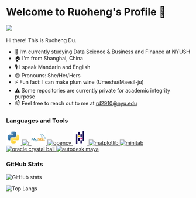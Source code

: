 # Welcome to Ruoheng's Profile 👋

<!-- https://github.com/antonkomarev/github-profile-views-counter -->
![](https://komarev.com/ghpvc/?username=ruoheng-du)

Hi there! This is Ruoheng Du.

- 🔭 I’m currently studying Data Science & Business and Finance at NYUSH
- 🏠 I'm from Shanghai, China
- 🎙️ I speak Mandarin and English
- 😄 Pronouns: She/Her/Hers
- ⚡️ Fun fact: I can make plum wine (Umeshu/Maesil-ju)
- ⚠️ Some repositories are currently private for academic integrity purpose
- 📫 Feel free to reach out to me at rd2910@nyu.edu


<h3 align="left">Languages and Tools</h3>
<p align="left"> 

  <!-- Python -->
  <a href="https://www.python.org" target="_blank"> 
    <img src="https://raw.githubusercontent.com/devicons/devicon/master/icons/python/python-original.svg" alt="python" width="40" height="40"/> 
  </a> 
  
  <!-- R -->
  <a href="https://www.r-project.org/" target="_blank"> 
    <img src="https://github.com/ruoheng-du/ruoheng-du/assets/99549293/60ad3a32-42bc-4229-8588-b78b4c32823e" alt="r" width="40" height="40"/> 
  </a> 
  
  <!-- MySQL -->
  <a href="https://www.mysql.com/" target="_blank"> 
    <img src="https://raw.githubusercontent.com/devicons/devicon/master/icons/mysql/mysql-original-wordmark.svg" alt="mysql" width="40" height="40"/> 
  </a> 
  
  <!-- OpenCV -->
  <a href="https://opencv.org/" target="_blank"> 
    <img src="https://www.vectorlogo.zone/logos/opencv/opencv-icon.svg" alt="opencv" width="40" height="40"/> 
  </a>

  <!-- Pandas -->
  <a href="https://pandas.pydata.org/" target="_blank">
    <img src="https://raw.githubusercontent.com/devicons/devicon/2ae2a900d2f041da66e950e4d48052658d850630/icons/pandas/pandas-original.svg" alt="pandas" width="40" height="40"/>
  </a>

  <!-- Matplotlib -->
  <a href="https://matplotlib.org" target="_blank">
    <img src="https://github.com/ruoheng-du/ruoheng-du/assets/99549293/cd5e13e5-e7b4-4349-b149-a0fc3e618708" alt="matplotlib" width="40" height="40"/>
  </a>

  <!-- Minitab -->
  <a href="https://www.minitab.com/en-us/" target="_blank"> 
    <img src="https://github.com/ruoheng-du/ruoheng-du/assets/99549293/27f09066-0fcf-4f84-bf64-fe72432a2041" alt="minitab" width="40" height="40"/> 
  </a>

  <!-- Oracle Crystal Ball -->
  <a href="https://www.oracle.com/applications/crystalball/" target="_blank"> 
    <img src="https://github.com/ruoheng-du/ruoheng-du/assets/99549293/a4cc1525-ce57-4809-9c78-e2ff1bee5c8a" alt="oracle crystal ball" width="40" height="40"/> 
  </a>

  <!-- Autodesk Maya -->
  <a href="https://www.autodesk.com/products/maya/overview?term=1-YEAR&tab=subscription" target="_blank"> 
    <img src="https://github.com/ruoheng-du/ruoheng-du/assets/99549293/c68e4ac9-766e-475a-8043-a22d929adb7c" alt="autodesk maya" width="40" height="40"/> 
  </a>

</p>


<h3 align="left">GitHub Stats</h3>
<p align="left"> 

![GitHub stats](https://github-readme-stats.vercel.app/api?username=ruoheng-du&show_icons=true&theme=tokyonight)

![Top Langs](https://github-readme-stats.vercel.app/api/top-langs/?username=ruoheng-du&theme=onedark&layout=compact)

</p> 


<!--
https://docs.github.com/en/github/setting-up-and-managing-your-github-profile/customizing-your-profile/managing-your-profile-readme

https://rahuldkjain.github.io/gh-profile-readme-generator/
